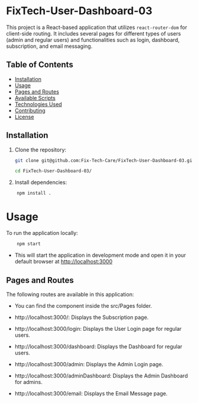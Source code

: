 # FixTech-User-Dashboard-03

This project is a React-based application that utilizes `react-router-dom` for client-side routing. It includes several pages for different types of users (admin and regular users) and functionalities such as login, dashboard, subscription, and email messaging.

## Table of Contents

- [Installation](#installation)
- [Usage](#usage)
- [Pages and Routes](#pages-and-routes)
- [Available Scripts](#available-scripts)
- [Technologies Used](#technologies-used)
- [Contributing](#contributing)
- [License](#license)

## Installation

1. Clone the repository:
   ```bash
   git clone git@github.com:Fix-Tech-Care/FixTech-User-Dashboard-03.git

   cd FixTech-User-Dashboard-03/ 

   ```

2. Install dependencies: 
```
    npm install . 

```

# Usage 
<p> To run the application locally: 
</p>

```bash 
    npm start 
```

- This will start the application in development mode and open it in your default browser at <a href="http://localhost:3000"> http://localhost:3000 </a>


## Pages and Routes
The following routes are available in this application:

- You can find the component inside the src/Pages folder. 

- http://localhost:3000/: Displays the Subscription page.
- http://localhost:3000/login: Displays the User Login page for regular users.
- http://localhost:3000/dashboard: Displays the Dashboard for regular users.
- http://localhost:3000/admin: Displays the Admin Login page.
- http://localhost:3000/adminDashboard: Displays the Admin Dashboard for admins.
- http://localhost:3000/email: Displays the Email Message page.


